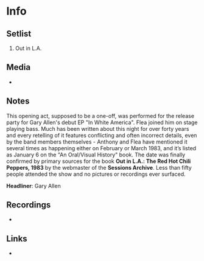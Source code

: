 # Info

## Setlist

1. Out in L.A.

## Media

-

## Notes

This opening act, supposed to be a one-off, was performed for the release party for Gary Allen's debut EP "In White America". Flea joined him on stage playing bass.
Much has been written about this night for over forty years and every retelling of it features conflicting and often incorrect details, even by the band members themselves - Anthony and Flea have mentioned it several times as happening either on February or March 1983, and it’s listed as January 6 on the "An Oral/Visual History" book. The date was finally confirmed by primary sources for the book **Out in L.A.: The Red Hot Chili Peppers, 1983** by the webmaster of the **Sessions Archive**.
Less than fifty people attended the show and no pictures or recordings ever surfaced.

**Headliner**: Gary Allen

## Recordings

-

## Links

-
